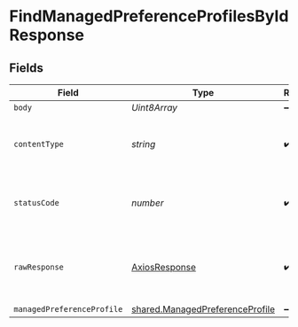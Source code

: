 # FindManagedPreferenceProfilesByIdResponse


## Fields

| Field                                                                                     | Type                                                                                      | Required                                                                                  | Description                                                                               |
| ----------------------------------------------------------------------------------------- | ----------------------------------------------------------------------------------------- | ----------------------------------------------------------------------------------------- | ----------------------------------------------------------------------------------------- |
| `body`                                                                                    | *Uint8Array*                                                                              | :heavy_minus_sign:                                                                        | N/A                                                                                       |
| `contentType`                                                                             | *string*                                                                                  | :heavy_check_mark:                                                                        | HTTP response content type for this operation                                             |
| `statusCode`                                                                              | *number*                                                                                  | :heavy_check_mark:                                                                        | HTTP response status code for this operation                                              |
| `rawResponse`                                                                             | [AxiosResponse](https://axios-http.com/docs/res_schema)                                   | :heavy_check_mark:                                                                        | Raw HTTP response; suitable for custom response parsing                                   |
| `managedPreferenceProfile`                                                                | [shared.ManagedPreferenceProfile](../../../sdk/models/shared/managedpreferenceprofile.md) | :heavy_minus_sign:                                                                        | OK                                                                                        |